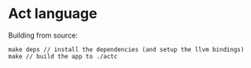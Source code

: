 # Act language

Building from source:

```
make deps // install the dependencies (and setup the llvm bindings)
make // build the app to ./actc
```
